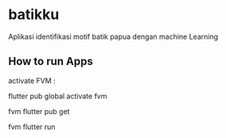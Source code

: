 # batikku

Aplikasi identifikasi motif batik papua dengan machine Learning

## How to run Apps

activate FVM : 

flutter pub global activate fvm

fvm flutter pub get

fvm flutter run
